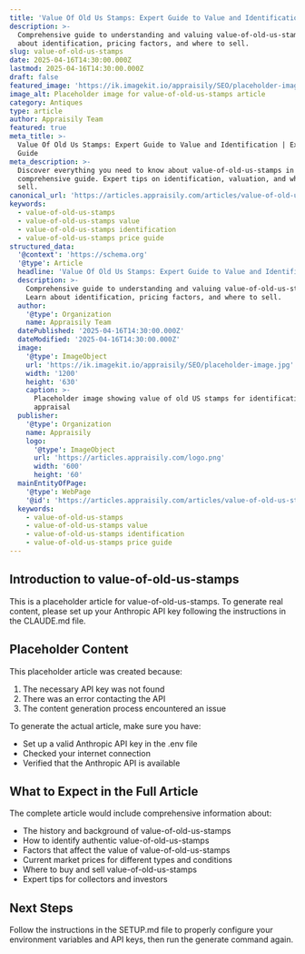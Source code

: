 ```yaml
---
title: 'Value Of Old Us Stamps: Expert Guide to Value and Identification'
description: >-
  Comprehensive guide to understanding and valuing value-of-old-us-stamps. Learn
  about identification, pricing factors, and where to sell.
slug: value-of-old-us-stamps
date: 2025-04-16T14:30:00.000Z
lastmod: 2025-04-16T14:30:00.000Z
draft: false
featured_image: 'https://ik.imagekit.io/appraisily/SEO/placeholder-image.jpg'
image_alt: Placeholder image for value-of-old-us-stamps article
category: Antiques
type: article
author: Appraisily Team
featured: true
meta_title: >-
  Value Of Old Us Stamps: Expert Guide to Value and Identification | Expert
  Guide
meta_description: >-
  Discover everything you need to know about value-of-old-us-stamps in this
  comprehensive guide. Expert tips on identification, valuation, and where to
  sell.
canonical_url: 'https://articles.appraisily.com/articles/value-of-old-us-stamps'
keywords:
  - value-of-old-us-stamps
  - value-of-old-us-stamps value
  - value-of-old-us-stamps identification
  - value-of-old-us-stamps price guide
structured_data:
  '@context': 'https://schema.org'
  '@type': Article
  headline: 'Value Of Old Us Stamps: Expert Guide to Value and Identification'
  description: >-
    Comprehensive guide to understanding and valuing value-of-old-us-stamps.
    Learn about identification, pricing factors, and where to sell.
  author:
    '@type': Organization
    name: Appraisily Team
  datePublished: '2025-04-16T14:30:00.000Z'
  dateModified: '2025-04-16T14:30:00.000Z'
  image:
    '@type': ImageObject
    url: 'https://ik.imagekit.io/appraisily/SEO/placeholder-image.jpg'
    width: '1200'
    height: '630'
    caption: >-
      Placeholder image showing value of old US stamps for identification and
      appraisal
  publisher:
    '@type': Organization
    name: Appraisily
    logo:
      '@type': ImageObject
      url: 'https://articles.appraisily.com/logo.png'
      width: '600'
      height: '60'
  mainEntityOfPage:
    '@type': WebPage
    '@id': 'https://articles.appraisily.com/articles/value-of-old-us-stamps'
  keywords:
    - value-of-old-us-stamps
    - value-of-old-us-stamps value
    - value-of-old-us-stamps identification
    - value-of-old-us-stamps price guide
---
```


## Introduction to value-of-old-us-stamps

This is a placeholder article for value-of-old-us-stamps. To generate real content, please set up your Anthropic API key following the instructions in the CLAUDE.md file.

## Placeholder Content

This placeholder article was created because:

1. The necessary API key was not found
2. There was an error contacting the API
3. The content generation process encountered an issue

To generate the actual article, make sure you have:

- Set up a valid Anthropic API key in the .env file
- Checked your internet connection
- Verified that the Anthropic API is available

## What to Expect in the Full Article

The complete article would include comprehensive information about:

- The history and background of value-of-old-us-stamps
- How to identify authentic value-of-old-us-stamps
- Factors that affect the value of value-of-old-us-stamps
- Current market prices for different types and conditions
- Where to buy and sell value-of-old-us-stamps
- Expert tips for collectors and investors

## Next Steps

Follow the instructions in the SETUP.md file to properly configure your environment variables and API keys, then run the generate command again.
